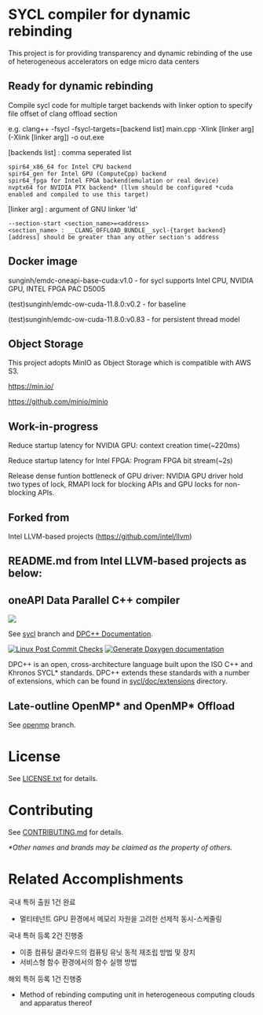# SYCL compiler for dynamic rebinding

This project is for providing transparency and dynamic rebinding of the use of heterogeneous accelerators on edge micro data centers 

## Ready for dynamic rebinding ##
Compile sycl code for multiple target backends with linker option to specify file offset of clang offload section

e.g. clang++ -fsycl -fsycl-targets=[backend list] main.cpp -Xlink [linker arg] (-Xlink [linker arg]) -o out.exe
  
[backends list] : comma seperated list  
  
    spir64_x86_64 for Intel CPU backend  
    spir64_gen for Intel GPU (ComputeCpp) backend  
    spir64_fpga for Intel FPGA backend(emulation or real device)  
    nvptx64 for NVIDIA PTX backend* (llvm should be configured *cuda enabled and compiled to use this target)  
  
[linker arg] : argument of GNU linker 'ld'  
  
    --section-start <section_name>=<address>  
    <section_name> : __CLANG_OFFLOAD_BUNDLE__sycl-{target backend}    
    [address] should be greater than any other section's address

## Docker image ##
sunginh/emdc-oneapi-base-cuda:v1.0 - for sycl supports Intel CPU, NVIDIA GPU, INTEL FPGA PAC D5005

(test)sunginh/emdc-ow-cuda-11.8.0:v0.2 - for baseline

(test)sunginh/emdc-ow-cuda-11.8.0:v0.83 - for persistent thread model

 
## Object Storage ##
This project adopts MinIO as Object Storage which is compatible with AWS S3.

https://min.io/

https://github.com/minio/minio

## Work-in-progress ##
Reduce startup latency for NVIDIA GPU: context creation time(~220ms)

Reduce startup latency for Intel FPGA: Program FPGA bit stream(~2s)

Release dense funtion bottleneck of GPU driver: NVIDIA GPU driver hold two types of lock, RMAPI lock for blocking APIs and GPU locks for non-blocking APIs.
    
    
## Forked from ##
Intel LLVM-based projects (https://github.com/intel/llvm)

## README.md from Intel LLVM-based projects as below:
## oneAPI Data Parallel C++ compiler

[![](https://spec.oneapi.io/oneapi-logo-white-scaled.jpg)](https://www.oneapi.io/)

See [sycl](https://github.com/intel/llvm/tree/sycl) branch and
[DPC++ Documentation](https://intel.github.io/llvm-docs/).

[![Linux Post Commit Checks](https://github.com/intel/llvm/workflows/Linux%20Post%20Commit%20Checks/badge.svg)](https://github.com/intel/llvm/actions?query=workflow%3A%22Linux+Post+Commit+Checks%22)
[![Generate Doxygen documentation](https://github.com/intel/llvm/workflows/Generate%20Doxygen%20documentation/badge.svg)](https://github.com/intel/llvm/actions?query=workflow%3A%22Generate+Doxygen+documentation%22)

DPC++ is an open, cross-architecture language built upon the ISO C++ and Khronos
SYCL\* standards. DPC++ extends these standards with a number of extensions,
which can be found in [sycl/doc/extensions](sycl/doc/extensions) directory.

## Late-outline OpenMP\* and OpenMP\* Offload
See [openmp](https://github.com/intel/llvm/tree/openmp) branch.

# License

See [LICENSE.txt](sycl/LICENSE.TXT) for details.

# Contributing

See [CONTRIBUTING.md](CONTRIBUTING.md) for details.

*\*Other names and brands may be claimed as the property of others.*

# Related Accomplishments

국내 특허 출원 1건 완료
- 멀티테넌트 GPU 환경에서 메모리 자원을 고려한 선제적 동시-스케줄링

국내 특허 등록 2건 진행중
- 이종 컴퓨팅 클라우드의 컴퓨팅 유닛 동적 재조립 방법 및 장치
- 서비스형 함수 환경에서의 함수 실행 방법

해외 특허 등록 1건 진행중
- Method of rebinding computing unit in heterogeneous computing clouds and apparatus thereof

